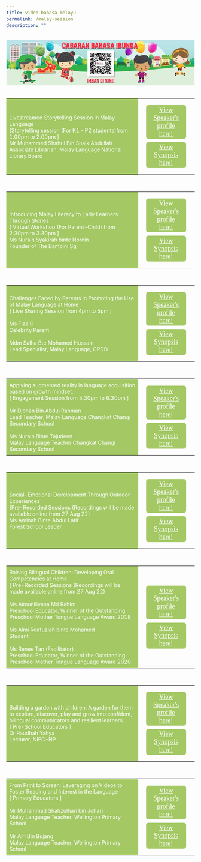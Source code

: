 ```yaml
---
title: video bahasa melayu
permalink: /malay-session
description: ""
---
```

<html>
<head>
<style>
	.btn1,.btn2,.btn-group button{
	font-size: 18px;
    font-family: KaiTi;
    background-color: #a3c864;
    padding: 3px 13px;
    margin: 9px 13px;
    border-radius: 6px;
    width: 60%;
  text-align: center;
	display:block;
	}
	 .btn1:hover {
background-color: lightgrey;!important;
}
 .btn2:hover {
background-color: lightgrey;!important;
}
.content a {
margin-bottom:0rem;
text-decoration:none;
}
</style>
</head>
<body>
	<img src="/images/mtls2021_challenge_ml.jpg"><br><br>
<table style="border-collapse: collapse;
  width: 100%;">
  <tr>
    <td style="border: none; width: 70%;
  text-align: left;padding: 8px;background-color:#a3c864;color:#fff">Livestreamed Storytelling Session in Malay Language<br/>
  [Storytelling session (For K1 – P2 students)from 1.00pm to 2.00pm ]<br/>
   Mr Muhammed Shahril Bin Shaik Abdullah<br/>
		Associate Librarian, Malay Language
National Library Board  </td>
    <td style="border: none;
  text-align: left;padding: 8px;width: 30%;">
  <div class="btn-group">
 <a href="#" class="btn1" style="color:#fff;">View Speaker's profile here!</a>
  <a href="#" class="btn2" style="color:#fff;">  View Synopsis here! </a>
  </div></td>
    </tr>
</table>
<br/>
<table style="border-collapse: collapse;
  width: 100%;">
  <tr>
    <td style="border: none; width: 70%;
  text-align: left;padding: 8px;background-color:#a3c864;color:#fff">Introducing Malay Literacy to Early Learners Through Stories<br/>
  [ Virtual Workshop (For Parent-Child) from 2.30pm to 3.30pm ]<br/>
Ms Nurain Syakirah binte Nordin <br/>
		Founder of The Bambini Sg</td>
    <td style="border: none;
  text-align: left;padding: 8px;width: 30%;">
  <div class="btn-group">
 <a href="#" class="btn1" style="color:#fff;">View Speaker's profile here!</a>
  <a href="#" class="btn2" style="color:#fff;">  View Synopsis here! </a>
  </div></td>
    </tr>
</table>
<br/>
<table style="border-collapse: collapse;
  width: 100%;">
  <tr>
    <td style="border: none; width: 70%;
  text-align: left;padding: 8px;background-color:#a3c864;color:#fff">Challenges Faced by Parents in Promoting the Use of Malay Language at Home<br/>
  [ Live Sharing Session from 4pm to 5pm ]<br/>
  <br/>
Ms Fiza O <br/>
		Celebrity Parent <br/>
        <br/>
       Mdm Salha Bte Mohamed Hussain <br/>
		Lead Specialist, Malay Language, CPDD</td>
    <td style="border: none;
  text-align: left;padding: 8px;width: 30%;">
  <div class="btn-group">
 <a href="#" class="btn1" style="color:#fff;">View Speaker's profile here!</a>
  <a href="#" class="btn2" style="color:#fff;">  View Synopsis here! </a>
  </div></td>
    </tr>
</table>
<br/>
<table style="border-collapse: collapse;
  width: 100%;">
  <tr>
    <td style="border: none; width: 70%;
  text-align: left;padding: 8px;background-color:#a3c864;color:#fff">Applying augmented reality in language acquisition based on growth mindset.<br/>
  [ Engagement Session from 5.30pm to 6.30pm ]<br/>
  <br/>
Mr Djohan Bin Abdul Rahman  <br/>
		Lead Teacher, Malay Language
Changkat Changi Secondary School<br/>
<br/>
Ms Nurain Binte Tajudeen <br/>
		Malay Language Teacher
Changkat Changi Secondary School
</td>
    <td style="border: none;
  text-align: left;padding: 8px;width: 30%;">
  <div class="btn-group">
 <a href="#" class="btn1" style="color:#fff;">View Speaker's profile here!</a>
  <a href="#" class="btn2" style="color:#fff;">  View Synopsis here! </a>
  </div></td>
    </tr>
</table>
<br/>
<table style="border-collapse: collapse;
  width: 100%;">
  <tr>
    <td style="border: none; width: 70%;
  text-align: left;padding: 8px;background-color:#a3c864;color:#fff">Social-Emotional Development Through Outdoor Experiences<br/>
  [Pre-Recorded Sessions (Recordings will be made available online from 27 Aug 22) <br/>
Ms Aminah Binte Abdul Latif<br/>
		Forest School Leader</td>
    <td style="border: none;
  text-align: left;padding: 8px;width: 30%;">
  <div class="btn-group">
 <a href="#" class="btn1" style="color:#fff;">View Speaker's profile here!</a>
  <a href="#" class="btn2" style="color:#fff;">  View Synopsis here! </a>
  </div></td>
    </tr>
</table>
<br/>
<table style="border-collapse: collapse;
  width: 100%;">
  <tr>
    <td style="border: none; width: 70%;
  text-align: left;padding: 8px;background-color:#a3c864;color:#fff">Raising Bilingual Children: Developing Oral Competencies at Home<br/>
  [ Pre-Recorded Sessions (Recordings will be made available online from 27 Aug 22) <br/>
   <br/>
Ms Aimuniliyana Md Rahim<br/>
		Preschool Educator, Winner of the Outstanding Preschool Mother Tongue Language Award 2018 <br/>
        <br/>
        Ms Almi Roafuziah binte Mohamed   <br/>
		Student <br/>
         <br/>
       Ms Renee Tan (Facilitator)  <br/>
		Preschool Educator, Winner of the Outstanding Preschool Mother Tongue Language Award 2020 <br/>
</td>
    <td style="border: none;
  text-align: left;padding: 8px;width: 30%;">
  <div class="btn-group">
 <a href="#" class="btn1" style="color:#fff;">View Speaker's profile here!</a>
  <a href="#" class="btn2" style="color:#fff;">  View Synopsis here! </a>
  </div></td>
    </tr>
</table>
<br/>
<table style="border-collapse: collapse;
  width: 100%;">
  <tr>
    <td style="border: none; width: 70%;
  text-align: left;padding: 8px;background-color:#a3c864;color:#fff">Building a garden with children: A garden for them to explore, discover, play and grow into confident, bilingual communicators and resilient learners. <br/>
  [ Pre-School Educators ] <br/>
Dr Raudhah Yahya  <br/>
		Lecturer, NIEC-NP </td>
    <td style="border: none;
  text-align: left;padding: 8px;width: 30%;">
  <div class="btn-group">
 <a href="#" class="btn1" style="color:#fff;">View Speaker's profile here!</a>
  <a href="#" class="btn2" style="color:#fff;">  View Synopsis here! </a>
  </div></td>
    </tr>
</table>
<br/>
<table style="border-collapse: collapse;
  width: 100%;">
  <tr>
    <td style="border: none; width: 70%;
  text-align: left;padding: 8px;background-color:#a3c864;color:#fff">From Print to Screen: Leveraging on Videos to Foster Reading and Interest in the Language<br/>
  [  Primary Educators ]   <br/>
  <br/>
Mr Muhammad Shahzulhari bin Johari <br/>
		Malay Language Teacher, Wellington Primary School <br/>
        <br/>
       Mr Airi Bin Bujang <br/>
		Malay Language Teacher, Wellington Primary School   </td>
    <td style="border: none;
  text-align: left;padding: 8px;width: 30%;">
  <div class="btn-group">
 <a href="#" class="btn1" style="color:#fff;">View Speaker's profile here!</a>
  <a href="#" class="btn2" style="color:#fff;">  View Synopsis here! </a>
  </div></td>
    </tr>
</table>
</body>
</html>